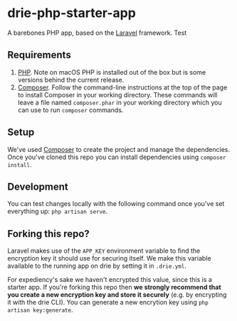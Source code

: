 # drie-php-starter-app

A barebones PHP app, based on the [Laravel](https://laravel.com/) framework. Test

## Requirements

1. [PHP](http://php.net/manual/en/install.php). Note on macOS PHP is installed out of the box but is some versions behind the current release.
2. [Composer](https://getcomposer.org/download/). Follow the command-line instructions at the top of the page to install Composer in your working directory. These commands will leave a file named `composer.phar` in your working directory which you can use to run `composer` commands.

## Setup

We've used [Composer](https://getcomposer.org/download/) to create the project and manage the dependencies. Once you've cloned this repo you can install dependencies using `composer install`.

## Development

You can test changes locally with the following command once you've set everything up: `php artisan serve`.

## Forking this repo?

Laravel makes use of the `APP_KEY` environment variable to find the encryption key it should use for securing itself. We make this variable available to the running app on drie by setting it in `.drie.yml`.

For expediency's sake we haven't encrypted this value, since this is a starter app. If you're forking this repo then **we strongly recommend that you create a new encryption key and store it securely** (e.g. by encrypting it with the drie CLI). You can generate a new encrytion key using `php artisan key:generate`.
